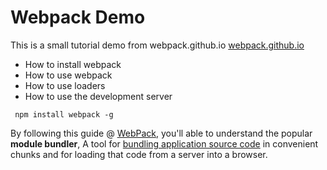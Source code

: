 # Webpack Demo

This is a small tutorial demo from webpack.github.io [webpack.github.io](https://webpack.github.io/docs/tutorials/getting-started/#welcome)

* How to install webpack
* How to use webpack
* How to use loaders
* How to use the development server

```shell
 npm install webpack -g 
```
By following this guide @ [WebPack](https://webpack.github.io/docs/tutorials/getting-started/#welcome), you'll able to understand the popular **module bundler**, A tool for <u>bundling application source code</u> in convenient chunks and for loading that code from a server into a browser.